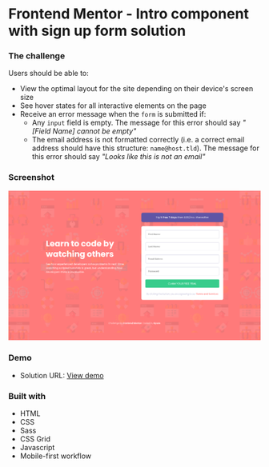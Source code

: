 # Frontend Mentor - Intro component with sign up form solution

<!-- This is a solution to the [Intro component with sign up form challenge on Frontend Mentor](https://www.frontendmentor.io/challenges/intro-component-with-signup-form-5cf91bd49edda32581d28fd1). Frontend Mentor challenges help you improve your coding skills by building realistic projects.  -->

<!-- ## Table of contents

- [Frontend Mentor - Intro component with sign up form solution](#frontend-mentor---intro-component-with-sign-up-form-solution)
    - [The challenge](#the-challenge)
    - [Screenshot](#screenshot)
    - [Demo](#demo)
    - [Built with](#built-with)

<!-- ## Overview -->

### The challenge

Users should be able to:

- View the optimal layout for the site depending on their device's screen size
- See hover states for all interactive elements on the page
- Receive an error message when the `form` is submitted if:
  - Any `input` field is empty. The message for this error should say *"[Field Name] cannot be empty"*
  - The email address is not formatted correctly (i.e. a correct email address should have this structure: `name@host.tld`). The message for this error should say *"Looks like this is not an email"*

### Screenshot

![](./screenshots/Desktop.png)

### Demo

- Solution URL: [View demo](https://intro-component-with-singup-form-master.netlify.app/)

<!-- ## My process -->

### Built with

- HTML
- CSS
- Sass
- CSS Grid
- Javascript
- Mobile-first workflow


<!-- ### What I learned

 I learned the use of sass maps and then implementing it in handling media queries and font sizes from this blog [responsive-typography-with-sass-maps](https://www.smashingmagazine.com/2015/06/responsive-typography-with-sass-maps/#top)


So implement the maps and mixins in the project, it looks like this

```scss

$breakpoints: (
  xs   :  25em, // 400px
  ms   :  34em, // 544px
  md   :  48em, // 768px
  lg   :  55em, // 960px
  lg-2 :  60em,
  xl   :  80em, // 1280px
  xxl  :  90em  // 1440px
);

$h1-font-sizes: (
  null :  1.8rem,
  xs   :  1.8rem,
  ms   :  1.8rem,
  md   :  1.7rem,
  lg   :  2.5rem,
  lg-2 :  3rem,
  xl   :  3rem,
  xxl  :  3rem
);

$p-font-sizes: (
  null :  0.95rem,
  xs   :  0.95rem,
  ms   :  0.95rem,
  md   :  0.9rem,
  lg   :  0.9rem,
  lg-2 :  0.9rem,
  xl   :  0.95rem,
  xxl  :  0.95rem
);

$input-font-sizes: (
  null :  0.8rem,
  xs   :  0.8rem,
  ms   :  0.8rem,
  md   :  0.75rem,
  lg   :  0.75rem,
  lg-2 :  0.75rem,
  xl   :  0.80rem,
  xxl  :  0.80rem
);

$small-font-sizes: (
  null :  0.75rem,
  xs   :  0.75rem,
  ms   :  0.75rem,
  md   :  0.65rem,
  lg   :  0.65rem,
  lg-2 :  0.8rem,
  xl   :  0.8rem,
  xxl  :  0.8rem
);



// ==============================================================================================================

// ======MIXINS====== //

@mixin font-size($fs-map, $fs-breakpoints: $breakpoints) {
  @each $fs-breakpoint, $fs-font-size in $fs-map {
    @if $fs-breakpoint == null {
      font-size: $fs-font-size;
    }
    @else {
      // If $fs-font-size is a key that exists in $fs-breakpoints, use the value
      @if map-has-key($fs-breakpoints, $fs-breakpoint) {
        $fs-breakpoint: map-get($fs-breakpoints, $fs-breakpoint);
      }
      @media screen and (min-width: $fs-breakpoint) {
        font-size: $fs-font-size;
      }
    }
  }
}

@mixin query($breakpoint) {
  // If the breakpoint exists in the map.
  @if map-has-key($breakpoints, $breakpoint) {
    // Get the breakpoint value.
    $breakpoint-value: map-get($breakpoints, $breakpoint);
    // Write the media query.
    @media (min-width: $breakpoint-value) {
      @content;
    }
    // If the breakpoint doesn't exist in the map.
  } @else {
    // Log a warning.
    @warn 'Invalid breakpoint: #{$breakpoint}.';
  }
}


```



  Then I implement a grid system with css grid.

```scss

/*Movile First*/

.form-section {
  
  display: grid;
  grid-template-columns: 2vw repeat(4, 1fr) 2vw;
  grid-template-rows: auto;
  place-items: center;
  gap: 3.5rem 1rem ;

  grid-template-areas:
    ". title title title title ."
    ". container container container container ."
    ". footer footer footer footer .";
  
```

Making use of the mixins of media queries ..

```scss

/*Tablet*/

@include query(md) {

    grid-template-columns:repeat(8, 1fr);
    grid-template-rows:0.2fr 1fr 0.2fr;
    grid-template-areas:
    ". title title title title title title ."
    ". container container container container container container ."
    ". footer footer footer footer footer footer.";
  }

```

```scss

/*Deskptop*/

@include query(lg-2) {
    gap: 1rem;
    padding: 1rem;
    
    grid-template-columns:repeat(12, 1fr);
    grid-template-rows:2vw auto 2vw;
    grid-template-areas:
    ". . . . . . . . . . . ."
    ". title title title title . container container container container  container ."
    ". footer footer footer footer footer footer footer footer footer footer .";
  }

```




### Continued development

- I would like to improve the handling of the BEM methodology in css for future projects.

- I plan to implement vuejs, because it is a scalable framework and this project can grow, in addition to the speed of loading the page and the experience of the developer using this framework.



## Author

- Frontend Mentor - [@Ryusse](https://www.frontendmentor.io/profile/Ryusse)
- Linkedin - [Joel Angel](https://www.linkedin.com/in/joel-angel-oca%C3%B1o-ore-9a52b5202/) -->
